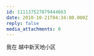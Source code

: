 ```yaml
---
id: 111137527879444663
date: 2010-10-21T04:34:00.000Z
reply: false
media_attachments: 0
---
```


我在 越中新天地小区 ​​​​


